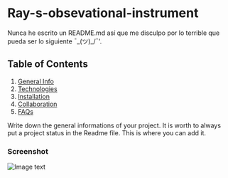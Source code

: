 # Ray-s-obsevational-instrument
Nunca he escrito un README.md así que me disculpo por lo terrible que pueda ser lo siguiente ¯\_(ツ)_/¯'.

## Table of Contents
1. [General Info](#general-info)
2. [Technologies](#technologies)
3. [Installation](#installation)
4. [Collaboration](#collaboration)
5. [FAQs](#faqs)

<a name="general-info"></a>
Write down the general informations of your project. It is worth to always put a project status in the Readme file. This is where you can add it. 
### Screenshot
![Image text](http://lorempixel.com/500/400)